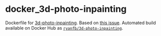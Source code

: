 # docker_3d-photo-inpainting

Dockerfile for [3d-photo-inpainting](https://github.com/vt-vl-lab/3d-photo-inpainting). Based on [this issue](https://github.com/vt-vl-lab/3d-photo-inpainting/issues/23). Automated build available on Docker Hub as [`ryanfb/3d-photo-inpainting`](https://hub.docker.com/r/ryanfb/3d-photo-inpainting).
